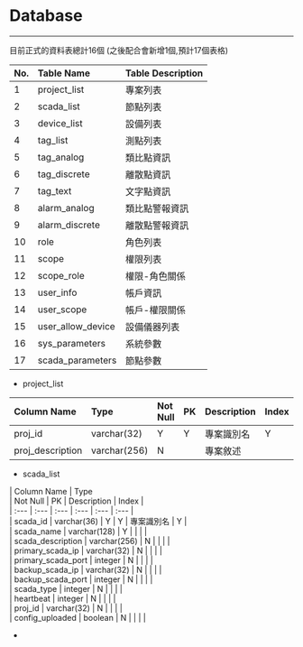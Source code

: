# Database

---

目前正式的資料表總計16個 \(之後配合會新增1個,預計17個表格\)

| No. | Table Name | Table Description |
| :--- | :--- | :--- |
| 1 | project\_list | 專案列表 |
| 2 | scada\_list | 節點列表 |
| 3 | device\_list | 設備列表 |
| 4 | tag\_list | 測點列表 |
| 5 | tag\_analog | 類比點資訊 |
| 6 | tag\_discrete | 離散點資訊 |
| 7 | tag\_text | 文字點資訊 |
| 8 | alarm\_analog | 類比點警報資訊 |
| 9 | alarm\_discrete | 離散點警報資訊 |
| 10 | role | 角色列表 |
| 11 | scope | 權限列表 |
| 12 | scope\_role | 權限-角色關係 |
| 13 | user\_info | 帳戶資訊 |
| 14 | user\_scope | 帳戶-權限關係 |
| 15 | user\_allow\_device | 設備儀器列表 |
| 16 | sys\_parameters | 系統參數 |
| 17 | scada\_parameters | 節點參數 |

* project\_list

| Column Name | Type | Not Null | PK | Description | Index |
| :--- | :--- | :--- | :--- | :--- | :--- |
| proj\_id | varchar\(32\) | Y | Y | 專案識別名 | Y |
| proj\_description | varchar\(256\) | N |  | 專案敘述 |  |



* scada\_list

\| Column Name \| Type  
 \| Not  Null \| PK \| Description \| Index \|  
\| :--- \| :--- \| :--- \| :--- \| :--- \| :--- \|  
\| scada\_id \| varchar\(36\) \| Y \| Y \| 專案識別名 \| Y \|  
\| scada\_name \| varchar\(128\) \| Y \|  \|  \|  \|  
\| scada\_description \| varchar\(256\) \| N \|  \|  \|  \|  
\| primary\_scada\_ip  \| varchar\(32\) \| N \|  \|  \|  \|  
\| primary\_scada\_port  \|  integer  \| N \|  \|  \|  \|  
\| backup\_scada\_ip \| varchar\(32\) \| N \|  \|  \|  \|  
\| backup\_scada\_port \|  integer  \| N \|  \|  \|  \|  
\| scada\_type  \|  integer  \| N \|  \|  \|  \|  
\| heartbeat  \|  integer  \| N \|  \|  \|  \|  
\| proj\_id \| varchar\(32\) \| N \|  \|  \|  \|  
\| config\_uploaded \| boolean \| N \|  \|  \|  \|

* 


